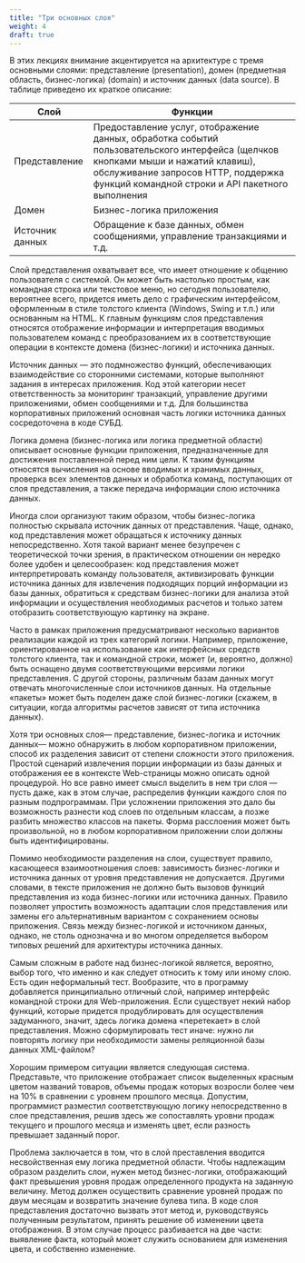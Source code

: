 ```yaml
---
title: "Три основных слоя"
weight: 4
draft: true
---
```


В этих лекциях внимание акцентируется на архитектуре с тремя основными слоями: представление (presentation), домен (предметная область, бизнес-логика) (domain) и источник данных (data source). В таблице приведено их краткое описание:

| Слой            | Функции |
| --------------- | ----------- |
| Представление   | Предоставление услуг, отображение данных, обработка событий пользовательского интерфейса (щелчков кнопками мыши и нажатий клавиш), обслуживание запросов HTTP, поддержка функций командной строки и API пакетного выполнения |
| Домен           | Бизнес-логика приложения |
| Источник данных | Обращение к базе данных, обмен сообщениями, управление транзакциями и т.д. |


Слой представления охватывает все, что имеет отношение к общению пользователя с системой. Он может быть настолько простым, как командная строка или текстовое меню, но сегодня пользователю, вероятнее всего, придется иметь дело с графическим интерфейсом, оформленным в стиле толстого клиента (Windows, Swing и т.п.) или основанным на HTML. К главным функциям слоя представления относятся отображение информации и интерпретация вводимых пользователем команд с преобразованием их в соответствующие операции в контексте домена (бизнес-логики) и источника данных.

Источник данных — это подмножество функций, обеспечивающих взаимодействие со сторонними системами, которые выполняют задания в интересах приложения. Код этой категории несет ответственность за мониторинг транзакций, управление другими приложениями, обмен сообщениями и т.д. Для большинства корпоративных приложений основная часть логики источника данных сосредоточена в коде СУБД.

Логика домена (бизнес-логика или логика предметной области) описывает основные функции приложения, предназначенные для достижения поставленной перед ним цели. К таким функциям относятся вычисления на основе вводимых и хранимых данных, проверка всех элементов данных и обработка команд, поступающих от слоя представления, а также передача информации слою источника данных.

Иногда слои организуют таким образом, чтобы бизнес-логика полностью скрывала источник данных от представления. Чаще, однако, код представления может обращаться к источнику данных непосредственно. Хотя такой вариант менее безупречен с теоретической точки зрения, в практическом отношении он нередко более удобен и целесообразен: код представления может интерпретировать команду пользователя, активизировать функции источника данных для извлечения подходящих порций информации из базы данных, обратиться к средствам бизнес-логики для анализа этой информации и осуществления необходимых расчетов и только затем отобразить соответствующую картинку на экране.

Часто в рамках приложения предусматривают несколько вариантов реализации каждой из трех категорий логики. Например, приложение, ориентированное на использование как интерфейсных средств толстого клиента, так и командной строки, может (и, вероятно, должно) быть оснащено двумя соответствующими версиями логики представления. С другой стороны, различным базам данных могут отвечать многочисленные слои источников данных. На отдельные «пакеты» может быть поделен даже слой бизнес-логики (скажем, в ситуации, когда алгоритмы расчетов зависят от типа источника данных).

Хотя три основных слоя— представление, бизнес-логика и источник данных— можно обнаружить в любом корпоративном приложении, способ их разделения зависит от степени сложности этого приложения. Простой сценарий извлечения порции информации из базы данных и отображения ее в контексте Web-страницы можно описать одной процедурой. Но все равно имеет смысл выделить в нем три слоя — пусть даже, как в этом случае, распределив функции каждого слоя по разным подпрограммам. При усложнении приложения это дало бы возможность разнести код слоев по отдельным классам, а позже разбить множество классов на пакеты. Форма расслоения может быть произвольной, но в любом корпоративном приложении слои должны быть идентифицированы.

Помимо необходимости разделения на слои, существует правило, касающееся взаимоотношения слоев: зависимость бизнес-логики и источника данных от уровня представления не допускается. Другими словами, в тексте приложения не должно быть вызовов функций представления из кода бизнес-логики или источника данных. Правило позволяет упростить возможность адаптации слоя представления или замены его альтернативным вариантом с сохранением основы приложения. Связь между бизнес-логикой и источником данных, однако, не столь однозначна и во многом определяется выбором типовых решений для архитектуры источника данных.

Самым сложным в работе над бизнес-логикой является, вероятно, выбор того, что именно и как следует относить к тому или иному слою. Есть один неформальный тест. Вообразите, что в программу добавляется принципиально отличный слой, например интерфейс командной строки для Web-приложения. Если существует некий набор функций, которые придется продублировать для осуществления задуманного, значит, здесь логика домена «перетекает» в слой представления. Можно сформулировать тест иначе: нужно ли повторять логику при необходимости замены реляционной базы данных XML-файлом?

Хорошим примером ситуации является следующая система. Представьте, что приложение отображает список выделенных красным цветом названий товаров, объемы продаж которых возросли более чем на 10% в сравнении с уровнем прошлого месяца. Допустим, программист разместил соответствующую логику непосредственно в слое представления, решив здесь же сопоставлять уровни продаж текущего и прошлого месяца и изменять цвет, если разность превышает заданный порог.

Проблема заключается в том, что в слой преставления вводится несвойственная ему логика предметной области. Чтобы надлежащим образом разделить слои, нужен метод бизнес-логики, отображающий факт превышения уровня продаж определенного продукта на заданную величину. Метод должен осуществить сравнение уровней продаж по двум месяцам и возвратить значение булева типа. В коде слоя представления достаточно вызвать этот метод и, руководствуясь полученным результатом, принять решение об изменении цвета отображения. В этом случае процесс разбивается на две части: выявление факта, который может служить основанием для изменения цвета, и собственно изменение.